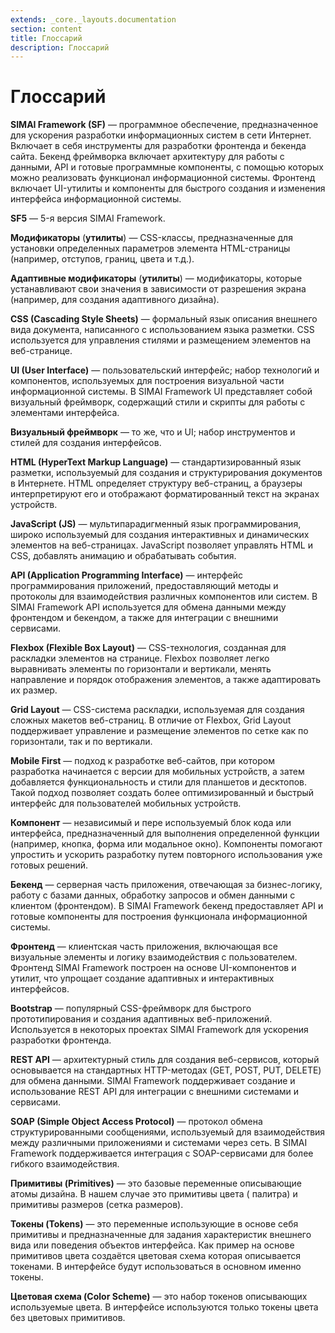 ```yaml
---
extends: _core._layouts.documentation
section: content
title: Глоссарий
description: Глоссарий
---
```


# Глоссарий

**SIMAI Framework (SF)** — программное обеспечение, предназначенное для ускорения разработки информационных систем в
сети Интернет. Включает в себя инструменты для разработки фронтенда и бекенда сайта. Бекенд фреймворка включает
архитектуру для работы с данными, API и готовые программные компоненты, с помощью которых можно реализовать функционал
информационной системы. Фронтенд включает UI-утилиты и компоненты для быстрого создания и изменения интерфейса
информационной системы.

**SF5** — 5-я версия SIMAI Framework.

**Модификаторы** (**утилиты**) — CSS-классы, предназначенные для установки определенных параметров элемента
HTML-страницы (например, отступов, границ, цвета и т.д.).

**Адаптивные модификаторы** (**утилиты**) — модификаторы, которые устанавливают свои значения в зависимости от
разрешения экрана (например, для создания адаптивного дизайна).

**CSS (Cascading Style Sheets)** — формальный язык описания внешнего вида документа, написанного с использованием языка
разметки. CSS используется для управления стилями и размещением элементов на веб\-странице.

**UI (User Interface)** — пользовательский интерфейс; набор технологий и компонентов, используемых для построения
визуальной части информационной системы. В SIMAI Framework UI представляет собой визуальный фреймворк, содержащий стили
и скрипты для работы с элементами интерфейса.

**Визуальный фреймворк** — то же, что и UI; набор инструментов и стилей для создания интерфейсов.

**HTML (HyperText Markup Language)** — стандартизированный язык разметки, используемый для создания и структурирования
документов в Интернете. HTML определяет структуру веб\-страниц, а браузеры интерпретируют его и отображают
форматированный текст на экранах устройств.

**JavaScript (JS)** — мультипарадигменный язык программирования, широко используемый для создания интерактивных и
динамических элементов на веб\-страницах. JavaScript позволяет управлять HTML и CSS, добавлять анимацию и обрабатывать
события.

**API (Application Programming Interface)** — интерфейс программирования приложений, предоставляющий методы и протоколы
для взаимодействия различных компонентов или систем. В SIMAI Framework API используется для обмена данными между
фронтендом и бекендом, а также для интеграции с внешними сервисами.

**Flexbox (Flexible Box Layout)** — CSS-технология, созданная для раскладки элементов на странице. Flexbox позволяет
легко выравнивать элементы по горизонтали и вертикали, менять направление и порядок отображения элементов, а также
адаптировать их размер.

**Grid Layout** — CSS-система раскладки, используемая для создания сложных макетов веб\-страниц. В отличие от Flexbox,
Grid Layout поддерживает управление и размещение элементов по сетке как по горизонтали, так и по вертикали.

**Mobile First** — подход к разработке веб\-сайтов, при котором разработка начинается с версии для мобильных устройств,
а затем добавляется функциональность и стили для планшетов и десктопов. Такой подход позволяет создать более
оптимизированный и быстрый интерфейс для пользователей мобильных устройств.

**Компонент** — независимый и пере используемый блок кода или интерфейса, предназначенный для выполнения определенной
функции (например, кнопка, форма или модальное окно). Компоненты помогают упростить и ускорить разработку путем
повторного использования уже готовых решений.

**Бекенд** — серверная часть приложения, отвечающая за бизнес-логику, работу с базами данных, обработку запросов и обмен
данными с клиентом (фронтендом). В SIMAI Framework бекенд предоставляет API и готовые компоненты для построения
функционала информационной системы.

**Фронтенд** — клиентская часть приложения, включающая все визуальные элементы и логику взаимодействия с пользователем.
Фронтенд SIMAI Framework построен на основе UI-компонентов и утилит, что упрощает создание адаптивных и интерактивных
интерфейсов.

**Bootstrap** — популярный CSS-фреймворк для быстрого прототипирования и создания адаптивных веб\-приложений.
Используется в некоторых проектах SIMAI Framework для ускорения разработки фронтенда.

**REST API** — архитектурный стиль для создания веб\-сервисов, который основывается на стандартных HTTP-методах (GET,
POST, PUT, DELETE) для обмена данными. SIMAI Framework поддерживает создание и использование REST API для интеграции с
внешними системами и сервисами.

**SOAP (Simple Object Access Protocol)** — протокол обмена структурированными сообщениями, используемый для
взаимодействия между различными приложениями и системами через сеть. В SIMAI Framework поддерживается интеграция с
SOAP-сервисами для более гибкого взаимодействия.

**Примитивы (Primitives)** — это базовые переменные описывающие атомы дизайна. В нашем случае это примитивы цвета (
палитра) и примитивы размеров (сетка размеров).

**Токены (Tokens)** — это переменные использующие в основе себя примитивы и предназначенные для задания характеристик
внешнего вида или поведения объектов интерфейса. Как пример на основе примитивов цвета создаётся цветовая схема которая
описывается токенами. В интерфейсе будут использоваться в основном именно токены.

**Цветовая схема (Color Scheme)** — это набор токенов описывающих используемые цвета. В интерфейсе используются только
токены цвета без цветовых примитивов.
